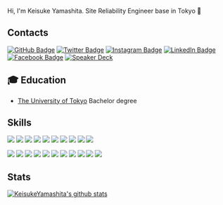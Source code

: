 Hi, I'm Keisuke Yamashita. Site Reliability Engineer base in Tokyo 🗼

## Contacts

[![GitHub Badge](https://img.shields.io/badge/-GitHub-000?style=flat-square&logo=Github&logoColor=white)](https://github.com/KeisukeYamashita)
[![Twitter Badge](https://img.shields.io/badge/-Twitter-1ca0f1?style=flat-square&logo=twitter&logoColor=white&link=https://twitter.com/_k_e_k_e)](https://twitter.com/_k_e_k_e)
[![Instagram Badge](https://img.shields.io/badge/-Instagram-e4405f?style=flat-square&logo=instagram&logoColor=white&link=https://twitter.com/_k_e_k_e)](https://www.instagram.com/1995yamashita/)
[![LinkedIn Badge](https://img.shields.io/badge/-LinkedIn-0077b5?style=flat-square&logo=linkedin&logoColor=white&link=https://twitter.com/_k_e_k_e)](https://www.linkedin.com/in/keisukeyamashita-816906136/)
[![Facebook Badge](https://img.shields.io/badge/-Facebook-1877f2?style=flat-square&logo=facebook&logoColor=white&link=https://twitter.com/_k_e_k_e)](https://www.facebook.com/yamashita.keisuke.524/)
[![Speaker Deck](https://img.shields.io/badge/Speaker_Deck-0?style=flat-square&logo=speaker-deck&color=009287&logoColor=white)](https://speakerdeck.com/keisukeyamashita)

## 🎓 Education

- [The University of Tokyo](https://www.u-tokyo.ac.jp/) Bachelor degree

## Skills

[![](https://img.shields.io/badge/-Visual%20Studio%20Code-5C2D91?style=flat-square&logoColor=white&logo=visual-studio)](https://github.com/KeisukeYamashita)
[![](https://img.shields.io/badge/-Go-00ADD8?style=flat-square&logoColor=white&logo=go)](https://github.com/KeisukeYamashita)
[![](https://img.shields.io/badge/-Javascript-F7DF1E?style=flat-square&logoColor=white&logo=javascript)](https://github.com/KeisukeYamashita)
[![](https://img.shields.io/badge/-Typescript-007ACC?style=flat-square&logoColor=white&logo=typescript)](https://github.com/KeisukeYamashita)
[![](https://img.shields.io/badge/-Bash-4eaa25?style=flat-square&logoColor=white&logo=gnu-bash)](https://github.com/KeisukeYamashita)
[![](https://img.shields.io/badge/-Flutter-02569b?style=flat-square&logoColor=white&logo=flutter)](https://github.com/KeisukeYamashita)
[![](https://img.shields.io/badge/-Spinnaker-139bb4?style=flat-square&logoColor=white&logo=spinnaker)](https://github.com/KeisukeYamashita)
[![](https://img.shields.io/badge/-Docker-2496ed?style=flat-square&logoColor=white&logo=docker)](https://github.com/KeisukeYamashita)
[![](https://img.shields.io/badge/-MySQL-4479a1?style=flat-square&logoColor=white&logo=mysql)](https://github.com/KeisukeYamashita)
[![](https://img.shields.io/badge/-Redis-DC382D?style=flat-square&logoColor=white&logo=redis)](https://github.com/KeisukeYamashita)

[![](https://img.shields.io/badge/-Kubernetes-326CE5?style=flat-square&logoColor=white&logo=kubernetes)](https://github.com/KeisukeYamashita)
[![](https://img.shields.io/badge/-AWS-232F3E?style=flat-square&logoColor=white&logo=amazon-aws)](https://github.com/KeisukeYamashita)
[![](https://img.shields.io/badge/-GCP-4285F4?style=flat-square&logoColor=white&logo=google-cloud)](https://github.com/KeisukeYamashita)
[![](https://img.shields.io/badge/-Firebase-FFCA28?style=flat-square&logoColor=white&logo=firebase)](https://github.com/KeisukeYamashita)
[![](https://img.shields.io/badge/-Datadog-632CA6?style=flat-square&logoColor=white&logo=datadog)](https://github.com/KeisukeYamashita)
[![](https://img.shields.io/badge/-Sentry-FB4226?style=flat-square&logoColor=white&logo=sentry)](https://github.com/KeisukeYamashita)
[![](https://img.shields.io/badge/-Twilio-F22F46?style=flat-square&logoColor=white&logo=twilio)](https://github.com/KeisukeYamashita)
[![](https://img.shields.io/badge/-Terraform-623CE4?style=flat-square&logoColor=white&logo=terraform)](https://github.com/KeisukeYamashita)
[![](https://img.shields.io/badge/-GitHub%20Actions-2088FF?style=flat-square&logoColor=white&logo=github-actions)](https://github.com/KeisukeYamashita)
[![](https://img.shields.io/badge/-CircleCI-343434?style=flat-square&logoColor=white&logo=circleci)](https://github.com/KeisukeYamashita)
[![](https://img.shields.io/badge/-Netlify-00C7B7?style=flat-square&logoColor=white&logo=netlify)](https://github.com/KeisukeYamashita)


## Stats

[![KeisukeYamashita's github stats](https://github-readme-stats.vercel.app/api?username=KeisukeYamashita&show_icons=true&theme=radical)](https://github.com/KeisukeYamashita)
